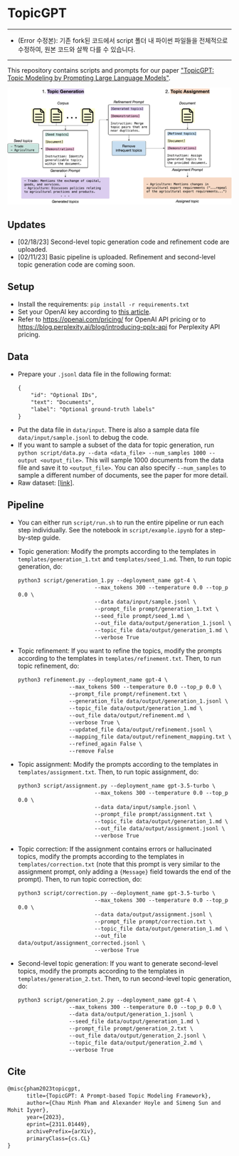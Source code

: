 # TopicGPT
---
* (Error 수정본): 기존 fork된 코드에서 script 폴더 내 파이썬 파일들을 전체적으로 수정하여, 원본 코드와 살짝 다를 수 있습니다.
---
  
This repository contains scripts and prompts for our paper ["TopicGPT: Topic Modeling by Prompting Large Language Models"](https://arxiv.org/abs/2311.01449). 

![TopicGPT Pipeline Overview](pipeline.png)

## Updates
- [02/18/23] Second-level topic generation code and refinement code are uploaded.
- [02/11/23] Basic pipeline is uploaded. Refinement and second-level topic generation code are coming soon.

## Setup
- Install the requirements: `pip install -r requirements.txt`
- Set your OpenAI key according to [this article](https://help.openai.com/en/articles/5112595-best-practices-for-api-key-safety).
- Refer to https://openai.com/pricing/ for OpenAI API pricing or to https://blog.perplexity.ai/blog/introducing-pplx-api for Perplexity API pricing.

## Data
- Prepare your `.jsonl` data file in the following format:
    ```
    {
        "id": "Optional IDs",
        "text": "Documents",
        "label": "Optional ground-truth labels"
    }
    ```
- Put the data file in `data/input`. There is also a sample data file `data/input/sample.jsonl` to debug the code.
- If you want to sample a subset of the data for topic generation, run `python script/data.py --data <data_file> --num_samples 1000 --output <output_file>`. This will sample 1000 documents from the data file and save it to `<output_file>`. You can also specify `--num_samples` to sample a different number of documents, see the paper for more detail.
- Raw dataset: [[link]](https://drive.google.com/drive/folders/1rCTR5ZQQ7bZQoewFA8eqV6glP6zhY31e?usp=sharing). 

## Pipeline
- You can either run `script/run.sh` to run the entire pipeline or run each step individually. See the notebook in `script/example.ipynb` for a step-by-step guide.
- Topic generation: Modify the prompts according to the templates in `templates/generation_1.txt` and `templates/seed_1.md`. Then, to run topic generation, do: 
    ```
    python3 script/generation_1.py --deployment_name gpt-4 \
                            --max_tokens 300 --temperature 0.0 --top_p 0.0 \
                            --data data/input/sample.jsonl \
                            --prompt_file prompt/generation_1.txt \
                            --seed_file prompt/seed_1.md \
                            --out_file data/output/generation_1.jsonl \
                            --topic_file data/output/generation_1.md \
                            --verbose True
    ```

- Topic refinement: If you want to refine the topics, modify the prompts according to the templates in `templates/refinement.txt`. Then, to run topic refinement, do: 
    ```
    python3 refinement.py --deployment_name gpt-4 \
                    --max_tokens 500 --temperature 0.0 --top_p 0.0 \
                    --prompt_file prompt/refinement.txt \
                    --generation_file data/output/generation_1.jsonl \
                    --topic_file data/output/generation_1.md \
                    --out_file data/output/refinement.md \
                    --verbose True \
                    --updated_file data/output/refinement.jsonl \
                    --mapping_file data/output/refinement_mapping.txt \
                    --refined_again False \
                    --remove False
    ```

- Topic assignment: Modify the prompts according to the templates in `templates/assignment.txt`. Then, to run topic assignment, do: 
    ```
    python3 script/assignment.py --deployment_name gpt-3.5-turbo \
                            --max_tokens 300 --temperature 0.0 --top_p 0.0 \
                            --data data/input/sample.jsonl \
                            --prompt_file prompt/assignment.txt \
                            --topic_file data/output/generation_1.md \
                            --out_file data/output/assignment.jsonl \
                            --verbose True
    ```
- Topic correction: If the assignment contains errors or hallucinated topics, modify the prompts according to the templates in `templates/correction.txt` (note that this prompt is very similar to the assignment prompt, only adding a `{Message}` field towards the end of the prompt). Then, to run topic correction, do: 
    ```
    python3 script/correction.py --deployment_name gpt-3.5-turbo \
                            --max_tokens 300 --temperature 0.0 --top_p 0.0 \
                            --data data/output/assignment.jsonl \
                            --prompt_file prompt/correction.txt \
                            --topic_file data/output/generation_1.md \
                            --out_file data/output/assignment_corrected.jsonl \
                            --verbose True
    ```

- Second-level topic generation: If you want to generate second-level topics, modify the prompts according to the templates in `templates/generation_2.txt`. Then, to run second-level topic generation, do: 
    ```
    python3 script/generation_2.py --deployment_name gpt-4 \
                    --max_tokens 300 --temperature 0.0 --top_p 0.0 \
                    --data data/output/generation_1.jsonl \
                    --seed_file data/output/generation_1.md \
                    --prompt_file prompt/generation_2.txt \
                    --out_file data/output/generation_2.jsonl \
                    --topic_file data/output/generation_2.md \
                    --verbose True
    ```

## Cite
```
@misc{pham2023topicgpt,
      title={TopicGPT: A Prompt-based Topic Modeling Framework}, 
      author={Chau Minh Pham and Alexander Hoyle and Simeng Sun and Mohit Iyyer},
      year={2023},
      eprint={2311.01449},
      archivePrefix={arXiv},
      primaryClass={cs.CL}
}
```

